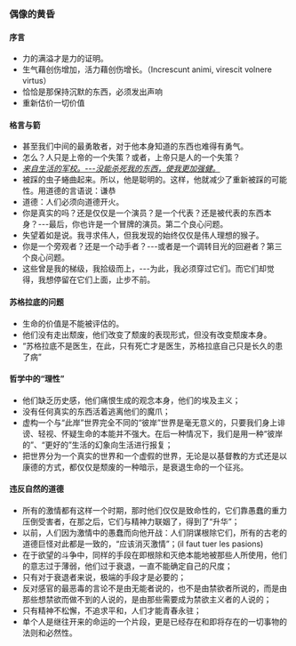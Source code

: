 ### 偶像的黄昏

#### 序言

+ 力的满溢才是力的证明。
+ 生气藉创伤增加，活力藉创伤增长。（Increscunt animi, virescit volnere virtus）
+ 恰恰是那保持沉默的东西，必须发出声响
+ 重新估价一切价值

#### 格言与箭

+ 甚至我们中间的最勇敢者，对于他本身知道的东西也难得有勇气。
+ 怎么？人只是上帝的一个失策？或者，上帝只是人的一个失策？
+ <u>*来自生活的军校。---没能杀死我的东西，使我更加强健。*</u>
+ 被踩的虫子蜷曲起来。所以，他是聪明的。这样，他就减少了重新被踩的可能性。用道德的言语说：谦恭
+ 道德：人们必须向道德开火。
+ 你是真实的吗？还是仅仅是一个演员？是一个代表？还是被代表的东西本身？---最后，你也许是一个冒牌的演员。第二个良心问题。
+ 失望着如是说。我寻求伟人，但我发现的始终仅仅是伟人理想的猴子。
+ 你是一个旁观者？还是一个动手者？---或者是一个调转目光的回避者？第三个良心问题。
+ 这些曾是我的梯级，我拾级而上，---为此，我必须穿过它们。而它们却觉得，我想停留在它们上面，止步不前。

#### 苏格拉底的问题

+ 生命的价值是不能被评估的。
+ 他们没有走出颓废，他们改变了颓废的表现形式，但没有改变颓废本身。
+ “苏格拉底不是医生，在此，只有死亡才是医生，苏格拉底自己只是长久的患了病”

#### 哲学中的“理性”

+ 他们缺乏历史感，他们痛恨生成的观念本身，他们的埃及主义；
+ 没有任何真实的东西活着逃离他们的魔爪；
+ 虚构一个与“此岸”世界完全不同的“彼岸”世界是毫无意义的，只要我们身上诽谤、轻视、怀疑生命的本能并不强大。在后一种情况下，我们是用一种“彼岸的”、“更好的”生活的幻象向生活进行报复；
+ 把世界分为一个真实的世界和一个虚假的世界，无论是以基督教的方式还是以康德的方式，都仅仅是颓废的一种暗示，是衰退生命的一个征兆。

#### 违反自然的道德

+ 所有的激情都有这样一个时期，那时他们仅仅是致命性的，它们靠愚蠢的重力压倒受害者，在那之后，它们与精神力联姻了，得到了“升华”；
+ 以前，人们因为激情中的愚蠢而向他开战：人们阴谋根除它们，所有的古老的道德巨怪对此都是一致的，“应该消灭激情”；(il faut tuer les pasions)
+ 在于欲望的斗争中，同样的手段在即根除和灭绝本能地被那些人所使用，他们的意志过于薄弱，他们过于衰退，一直不能确定自己的尺度；
+ 只有对于衰退者来说，极端的手段才是必要的；
+ 反对感官的最恶毒的言论不是由无能者说的，也不是由禁欲者所说的，而是由那些想禁欲而做不到的人说的，是由那些需要成为禁欲主义者的人说的；
+ 只有精神不松懈，不追求平和，人们才能青春永驻；
+ 单个人是继往开来的命运的一个片段，更是已经存在和即将存在的一切事物的法则和必然性。
